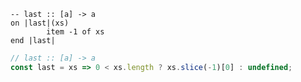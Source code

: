 ```applescript
-- last :: [a] -> a
on |last|(xs)
        item -1 of xs
end |last|
```

```js
// last :: [a] -> a
const last = xs => 0 < xs.length ? xs.slice(-1)[0] : undefined;
```